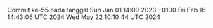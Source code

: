 Commit ke-55 pada tanggal Sun Jan 01 14:00 2023 +0100
Fri Feb 16 14:43:06 UTC 2024
Wed May 22 10:10:44 UTC 2024
